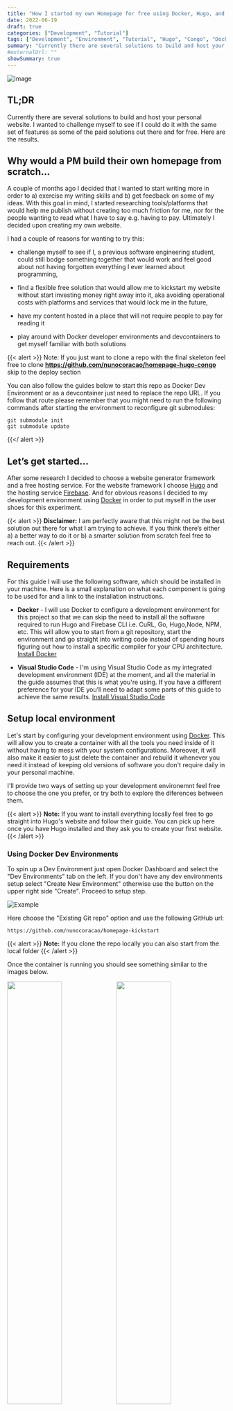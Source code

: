 ```yaml
---
title: "How I started my own Homepage for free using Docker, Hugo, and Firebase"
date: 2022-06-19
draft: true
categories: ["Development", "Tutorial"]
tags: ["Development", "Environment", "Tutorial", "Hugo", "Congo", "Docker", "VSCode", "Go"]
summary: "Currently there are several solutions to build and host your personal website. I wanted to challenge myself to see if I could do it with the same set of features as some of the paid solutions out there and for free. Here are the results."
#externalUrl: ""
showSummary: true
---
```

 
![image](banner.png "")
 
 
## TL;DR

Currently there are several solutions to build and host your personal website. I wanted to challenge myself to see if I could do it with the same set of features as some of the paid solutions out there and for free. Here are the results.
 
## Why would a PM build their own homepage from scratch…
 
A couple of months ago I decided that I wanted to start writing more in order to a) exercise my writing skills and b) get feedback on some of my ideas. With this goal in mind, I started researching tools/platforms that would help me publish without creating too much friction for me, nor for the people wanting to read what I have to say e.g. having to pay. Ultimately I decided upon creating my own website.
 
I had a couple of reasons for wanting to try this:
 
- challenge myself to see if I, a previous software engineering student, could still bodge something together that would work and feel good about not having forgotten everything I ever learned about programming,
 
- find a flexible free solution that would allow me to kickstart my website without start investing money right away into it, aka avoiding operational costs with platforms and services that would lock me in the future,
 
- have my content hosted in a place that will not require people to pay for reading it

- play around with Docker developer environments and devcontainers to get myself familiar with both solutions

{{< alert >}}
Note: If you just want to clone a repo with the final skeleton feel free to clone **https://github.com/nunocoracao/homepage-hugo-congo** skip to the deploy section

You can also follow the guides below to start this repo as Docker Dev Environment or as a devcontainer just need to replace the repo URL. If you follow that route please remember that you might need to run the following commands after starting the environment to reconfigure git submodules:

```
git submodule init
git submodule update
```

{{</ alert >}}
 
## Let’s get started…
 
After some research I decided to choose a website generator framework and a free hosting service. For the website framework I choose <a target=”_blank” href="https://gohugo.io">Hugo</a> and the hosting service <a target="_blank" href="https://firebase.google.com">Firebase</a>. And for obvious reasons I decided to my development environment using <a target=”_blank” href="https://www.docker.com">Docker</a> in order to put myself in the user shoes for this experiment. 
 
{{< alert >}}
**Disclaimer:** I am perfectly aware that this might not be the best solution out there for what I am trying to achieve. If you think there’s either a) a better way to do it or b) a smarter solution from scratch feel free to reach out.
{{< /alert >}}


## Requirements
 
For this guide I will use the following software, which should be installed in your machine. Here is a small explanation on what each component is going to be used for and a link to the installation instructions.

- **Docker** - I will use Docker to configure a development environment for this project so that we can skip the need to install all the software required to run Hugo and Firebase CLI i.e. CuRL, Go, Hugo,Node, NPM, etc. This will allow you to start from a git repository, start the environment and go straight into writing code instead of spending hours figuring out how to install a specific compiler for your CPU architecture. <a target=”_blank” href="https://www.docker.com/get-started/">Install Docker</a>
 
- **Visual Studio Code** - I'm using Visual Studio Code as my integrated development environment (IDE) at the moment, and all the material in the guide assumes that this is what you're using. If you have a different preference for your IDE you’ll need to adapt some parts of this guide to achieve the same results. <a target=”_blank” href="https://code.visualstudio.com/">Install Visual Studio Code</a> 

## Setup local environment

Let's start by configuring your development environment using <a target=”_blank” href="https://www.docker.com">Docker</a>. This will allow you to create a container with all the tools you need inside of it without having to mess with your system configurations. Moreover, it will also make it easier to just delete the container and rebuild it whenever you need it instead of keeping old versions of software you don't require daily in your personal machine.

I'll provide two ways of setting up your development environemnt feel free to choose the one you prefer, or try both to explore the diferences between them.

{{< alert >}}
**Note:** If you want to install everything locally feel free to go straight into Hugo's website and follow their guide. You can pick up here once you have Hugo installed and they ask you to create your first website.
{{< /alert >}}

### Using Docker Dev Environments

To spin up a Dev Environment just open Docker Dashboard and select the "Dev Environments" tab on the left. If you don't have any dev environments setup select "Create New Environment" otherwise use the button on the upper right side "Create". Proceed to setup step.

![Example](devenvs/step2.png "")

Here choose the "Existing Git repo" option and use the following GitHub url:

```
https://github.com/nunocoracao/homepage-kickstart
```

{{< alert >}}
**Note:** If you clone the repo locally you can also start from the local folder
{{< /alert >}}

Once the container is running you should see something similar to the images below.

<img style="float: left" width="50%" src="devenvs/step4.png"/>
<img style="float: left" width="50%" src="devenvs/step5.png"/>

In both situations you will be able to see and click a button "Open in VSCode" which will open your IDE and will allow you to start working. From there open a terminal and proceed to [creating the site skeleton](#create-site-skeleton)

### Using devcontainers in VSCode

Start by cloning the GitHub repository with the development environment condigurations.
 
```
git clone https://github.com/nunocoracao/homepage-kickstart
```

After successfully cloning the repo, open that folder in VSCode and open the “Remote - Containers” extension panel on the left. Select "Open folder in container" to spin up a container with the development environment.

This method requires the installation of an extra VSCode extension in order to spin up the conainers. Please search for **Remote - Containers** and install it to continuer this guide.

![Example](setup/extension.png "")

Wait a couple of minutes while the image is built. Docker is creating an image with all the required software for the development of the website. This will only happen the first time you spin the environment.

![Example](setup/imagebuild.png "")

Once the build is done, VSCode will spin the container and will place you working environment inside of it (information available in the bottom left corner of the window). Once that is done open, you now have a development environment with Go, Hugo, FirebaseCLI, and all the tools you will need for this guide. Just open a new terminal and you’re ready to begin creating your site.

![Example](setup/newterminal.png "")

## Create Site Skeleton

Now that we have a development environment running the first step is to create the base version of your website. For this let’s use **Hugo** to generate the folder template and configuration files we need by running the following command:
 
```
hugo new site . --force
```
This should have created a set of folders inside your workspace that you don’t need to worry about for now. Next step is to install a theme for Hugo. I choose <a target="_blank" href="https://github.com/jpanther/congo">Congo</a> as it had all the features I required for my website and it seemed to be easy to change if I ever need it to. If you want to try a different theme there are several available in Hugo’s documentation, each with documentation and examples. 
 
Install Congo using git submodules by running the following command:
 
```
git submodule add -b stable https://github.com/jpanther/congo.git themes/congo
```

Now we need to make some changes to the directory and file structure so that Congo can work properly. I will not get into the details of what is happening in this guide (you can consult Congo’s documentation if you want to learn more), the main takeaway is that we’re creating and configuring a folder in <code>config/_default/</code> which will contain all the important configuration files for Hugo and Congo. 
 
Please run the following commands in order:
 
```
mkdir config
mkdir config/_default
rm config.toml
cp themes/congo/config/_default/*.toml config/_default/
echo 'theme = "congo"' | cat - config/_default/config.toml > temp && mv temp config/_default/config.toml
```

Congratulations, you should have your site up and running now. Let's try it out by running Hugo's debug server:
 
```
hugo server -D
```
 
Please open your favorite browser and navigate to <a target="_blank" href="http://localhost:1313">localhost:1313</a> to see your page.
 
![Example](theme/vanilla.png "")
 
You should see something similar to the image above. Doesn’t look that exciting does it? Let’s configure the theme in the next sections and learn how to create your first aricle.



## Configure Theme

Now I’ll be covering how to change the look and feel of your website, add some personal information, and activate the dark mode toggle (aka the most important feature in any website these days). A note, I am covering a very simple configuration for this theme please check <a target="_blank" href="https://jpanther.github.io/congo/docs/">Congo’s theme documentation</a> for a full deep dive on everything you can do with this theme.
 
### Profile picture
 
Let’s start by adding a profile picture to your site. Create a folder called “assets” in the root of your project. You can use VSCode interface your type in the command:
 
```
mkdir assets
```
 
Choose a profile picture and place it inside the assets folder. The rest of the guide will assume the final picture is named "profile.jpg", so please rename your picture or take that into account when configuring some of the other files. 

{{< alert >}}
Note: If you still need to take a proper awesome picture feel free to download the one below to proceed with the tutorial.
{{</ alert >}}
 
![Example](configure/profile.jpg "")

### Configuration Files

Let’s open a couple of configuration files and start updating them. All the files we are going to change are inside <code>config/_default/</code> folder.

#### config.toml
 
Uncomment the <code>baseURL</code> parameter and replace it with the final domain of your website. This value will be used to create the robots.txt file for any search engines to successfully crawl and index your website.
 
![Example](configure/config.png "")

{{< alert >}}
Note: if you want to configure Google Analytics please add the following line with your id to this file
```
googleAnalytics = "G-XXXXXX"
```
{{</ alert >}}
 
#### languages.en.toml
 
This file will drive the main information for the website and the author of the page (you). Replace the <code>title</code> and <code>description</code> for the ones you want for your page, these values will drive the HTML title and description tags.
 
Under the tage <code>[author]</code> you can update the details that you wish to highlight in your profile. The bare minimum would be <code>name</code>, <code>image</code>, <code>headline</code>, and <code>links</code>. For the links parameters don't forget to uncomment the last line of the file as this is a json array. In my files I have uncommented the lines I wanted to use and left the others in the file if I want to play around with them in the future.
 
![Example](configure/languages.png "")
 
#### params.toml
 
This file defines much of the overall behaviour across the entire framework. For this tutorial I changed some of the overall values and one for the homepage, if you want to learn more about the other available configurations please consult <a target="_blank" href="https://jpanther.github.io/congo/docs/">Congo’s theme documentation</a>. I've changed <code>colorScheme</code> to "ocean" which changes the global UI theme. Congo defines a three-colour palette that is used throughout the theme. Each main colour contains ten shades which are based upon the colours that are included in Tailwind. Valid values are congo (default), avocado, ocean, fire and slate. Although these are the default schemes, you can also create your own. Refer to Congo's main documentation to learn how.

Activated <code>showAppearanceSwitcher</code> to enable the light/dark mode toggle. Activated <code>enableSearch</code> which indexes all future posts each time you build the site and provides a simple search feature. And finally,changed the value of <code>layout</code>, inside <code>[homepage]</code>, to "profile". Another interesting value here is <code>showRecent</code>, which when turned on shows the recent posts on the homepage.
 
![Example](configure/params.png "")

 
### Final
 
Let’s see how it looks, run the Hugo again:
 
```
hugo server -D
```
 
And navigate to <a target="_blank" href="http://localhost:1313">localhost:1313</a> you should see something similar to the page below.
 
![Example](configure/final.png "")
 
Congrats it’s looking great, let’s learn how to generate your first articles.

## How to generate articles
 
Hugo provides some tools to generate your articles (markdown files) with a base set of tags already in them. Run the following command to create you first post
 
```
hugo new posts/my-first-post.md
```
 
replace the contents of the file with the following:
 
```
---
title: "My Published Post"
date: 2022-06-19T20:10:29Z
draft: false
categories: ["published", "test"]
tags: ["first", "awesome"]
---
 
This is my first blog post
```
 
This just created your first blog post. We've added a couple of categories and tags, which will be indexed by Hugo during build time. These tags will be used to create the Categories and Tags section of the website automatically for you. Notice that I've changed the <code>draft</code> to false to simulate a published post.
 
Run the following command to create you second post
 
```
hugo new posts/my-draft-post.md
```
and replace the contents of that file with the following:
 
```markdown
---
title: "My Draft Post"
date: 2022-06-19T20:20:39Z
draft: true
categories: ["draft", "test"]
tags: ["second", "awesome"]
---
 
This is my second blog post
```
For the second post, I've left the <code>draft</code> parameter true to simulate a draft post.
 
Hugo automatically hides draft posts from the final site generation. You can keep working on articles leaving the draft label true and they will be ignored by the engine. If you want to run in DEBUG mode just use the command:
 
```
hugo server -D
```
 
If you go to the posts in the site you should be able to see both entries. If you then run the server in normal mode the draft articles will disappear. You can use the command below to do so:
 
 
```
hugo server
```
 
You can use this command to test the final version of the website or an article before generating the final build. When you're ready just use the command 'hugo' to generate the final website inside the /public folder.
 
```
hugo
```
 

## Deploy
 
Ok, you’ve configured your website, created a couple of articles, but we still need to deploy it somewhere. As I mentioned before for this guide I choose Firebase, even though I now that it offers much more than just a simple hosting service it allows me to host my site for free without much of a hassle.
 
### Create Firebase Project
 
Let’s start by going to <a target="_blank" href="https://firebase.google.com">https://firebase.google.com</a> and creating an account. Once that is done you can create a project for free. The process should be straightforward and when you finish you should be in Firabase project dashboard like in the image below.

### Setup Firebase
 
Now you can go back to your environment which already has Firebase CLI tools installed and ready to go. Let’s start by authenticating using:
 
```
firebase login
```
Once you are successfully logged in you need to initiate the project configurations for firebase. For that please use:
 
```
firebase init
```
 
The tool will offer you a wide variety of different options in order to configure your firebase project. For now we just want to configure hosting:
 
<img src="deploy/firebasehosting.png"/>
 
Choose the Firebase project created before as the hosting destination. And select the configurations you wish for the deploy process. The important one here is the folder where the final files to the server will be placed and this is the <code>public</code> folder. For the other parameters you experiment what better matches your use-case, the image below shows you what I picked.
 
<img src="deploy/fbhostingep.png"/>
 
### Deploy
 
Ok, not for the long and boring process of deploy… joking! Once you are ready and have all your files generated by the <code>hugo</code> command in the public folder just use the following command to deploy:
 
```
firebase deploy
```
 
<img src="deploy/firebasedeploy.png"/>
 
The process should take a couple of seconds and there you go your site is deployed. The final line of the CLI tool will give you a URL to see for yourself, otherwise you can explore your Firebase dashboard hosting section which will have more information regarding the deployment.
 
<img src="deploy/final.png"/>

## Conclusion

By now you should have a simple version of your website and can now configure it to your needs. The main advantage of this solution is that it is flexible and extensible to your needs (might require some coding for complex features) and above all it’s cheap if you're looking to begin and can't (or don't want to) spend any money on it.
 
Hope this guide helps you, feel free to share with your network and provide feedback so that I can make it better over time. 

## Resources

- [GitHub Repo for development environment](https://github.com/nunocoracao/homepage-kickstart)
- [GitHub Repo for base Hugo and Congo configuration](https://github.com/nunocoracao/homepage-hugo-congo)
- [GitHub Repo for base image](https://github.com/nunocoracao/homepage-dockerimage)
- [Docker Hub image url](https://hub.docker.com/r/nunocoracao/homepage-dockerimage)
- [Hugo\'s Documentation](https://gohugo.io/documentation/)
- [Congo\'s Documentation](https://github.com/jpanther/congo)
- [Firebase Documentation](https://firebase.google.com/docs)
- [Markdown Cheat Sheet](https://www.markdownguide.org/cheat-sheet/)